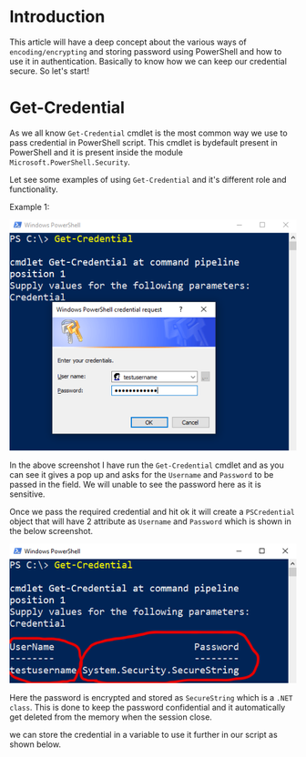 # Introduction

This article will have a deep concept about the various ways of `encoding/encrypting` and storing password using PowerShell and how to use it in authentication. Basically to know how we can keep our credential secure. So let's start!

# Get-Credential

As we all know `Get-Credential` cmdlet is the most common way we use to pass credential in PowerShell script. This cmdlet is bydefault present in PowerShell and it is present inside the module `Microsoft.PowerShell.Security`.

Let see some examples of using `Get-Credential` and it's different role and functionality.

Example 1:

![Basic use of Get-Crendential](img/ex-1.1.png)

In the above screenshot I have run the `Get-Credential` cmdlet and as you can see it gives a pop up and asks for the `Username` and `Password` to be passed in the field. We will unable to see the password here as it is sensitive.

Once we pass the required credential and hit ok it will create a `PSCredential` object that will have 2 attribute as `Username` and `Password` which is shown in the below screenshot.

![](img/ex-1.2.png)

Here the password is encrypted and stored as `SecureString` which is a `.NET class`. This is done to keep the password confidential and it automatically get deleted from the memory when the session close.

we can store the credential in a variable to use it further in our script as shown below.

